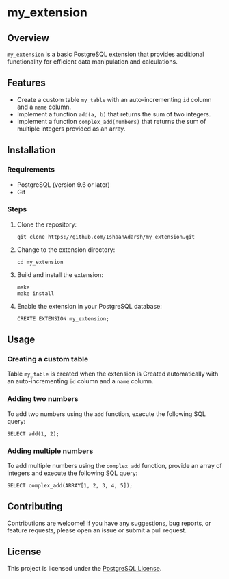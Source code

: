 # my_extension

## Overview
`my_extension` is a basic PostgreSQL extension that provides additional functionality for efficient data manipulation and calculations.

## Features
- Create a custom table `my_table` with an auto-incrementing `id` column and a `name` column.
- Implement a function `add(a, b)` that returns the sum of two integers.
- Implement a function `complex_add(numbers)` that returns the sum of multiple integers provided as an array.

## Installation

### Requirements
- PostgreSQL (version 9.6 or later)
- Git

### Steps

1. Clone the repository:
   ```
   git clone https://github.com/IshaanAdarsh/my_extension.git
   ```

2. Change to the extension directory:
   ```
   cd my_extension
   ```

3. Build and install the extension:
   ```
   make
   make install
   ```

4. Enable the extension in your PostgreSQL database:
   ```
   CREATE EXTENSION my_extension;
   ```

## Usage

### Creating a custom table
Table `my_table` is created when the extension is Created automatically with an auto-incrementing `id` column and a `name` column.

### Adding two numbers
To add two numbers using the `add` function, execute the following SQL query:

```
SELECT add(1, 2);
```

### Adding multiple numbers
To add multiple numbers using the `complex_add` function, provide an array of integers and execute the following SQL query:

```
SELECT complex_add(ARRAY[1, 2, 3, 4, 5]);
```

## Contributing
Contributions are welcome! If you have any suggestions, bug reports, or feature requests, please open an issue or submit a pull request.

## License
This project is licensed under the [PostgreSQL License](LICENSE).
